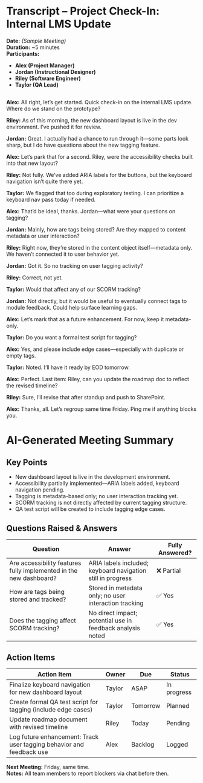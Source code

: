 # Transcript – Project Check-In: Internal LMS Update

**Date:** _(Sample Meeting)_  
**Duration:** ~5 minutes  
**Participants:**  
- **Alex (Project Manager)**  
- **Jordan (Instructional Designer)**  
- **Riley (Software Engineer)**  
- **Taylor (QA Lead)**

<h2></h2>

**Alex:** All right, let’s get started. Quick check-in on the internal LMS update. Where do we stand on the prototype?

**Riley:** As of this morning, the new dashboard layout is live in the dev environment. I’ve pushed it for review.

**Jordan:** Great. I actually had a chance to run through it—some parts look sharp, but I do have questions about the new tagging feature.

**Alex:** Let’s park that for a second. Riley, were the accessibility checks built into that new layout?

**Riley:** Not fully. We’ve added ARIA labels for the buttons, but the keyboard navigation isn’t quite there yet.

**Taylor:** We flagged that too during exploratory testing. I can prioritize a keyboard nav pass today if needed.

**Alex:** That’d be ideal, thanks. Jordan—what were your questions on tagging?

**Jordan:** Mainly, how are tags being stored? Are they mapped to content metadata or user interaction?

**Riley:** Right now, they’re stored in the content object itself—metadata only. We haven’t connected it to user behavior yet.

**Jordan:** Got it. So no tracking on user tagging activity?

**Riley:** Correct, not yet.

**Taylor:** Would that affect any of our SCORM tracking?

**Jordan:** Not directly, but it would be useful to eventually connect tags to module feedback. Could help surface learning gaps.

**Alex:** Let’s mark that as a future enhancement. For now, keep it metadata-only.

**Taylor:** Do you want a formal test script for tagging?

**Alex:** Yes, and please include edge cases—especially with duplicate or empty tags.

**Taylor:** Noted. I’ll have it ready by EOD tomorrow.

**Alex:** Perfect. Last item: Riley, can you update the roadmap doc to reflect the revised timeline?

**Riley:** Sure, I’ll revise that after standup and push to SharePoint.

**Alex:** Thanks, all. Let’s regroup same time Friday. Ping me if anything blocks you.

# AI-Generated Meeting Summary

## Key Points
- New dashboard layout is live in the development environment.
- Accessibility partially implemented—ARIA labels added, keyboard navigation pending.
- Tagging is metadata-based only; no user interaction tracking yet.
- SCORM tracking is not directly affected by current tagging structure.
- QA test script will be created to include tagging edge cases.

## Questions Raised & Answers

| Question                                                                 | Answer                                                                 | Fully Answered? |
|--------------------------------------------------------------------------|------------------------------------------------------------------------|-----------------|
| Are accessibility features fully implemented in the new dashboard?      | ARIA labels included; keyboard navigation still in progress            | ❌ Partial       |
| How are tags being stored and tracked?                                  | Stored in metadata only; no user interaction tracking                  | ✅ Yes           |
| Does the tagging affect SCORM tracking?                                 | No direct impact; potential use in feedback analysis noted             | ✅ Yes           |

## Action Items

| Action Item                                                             | Owner     | Due         | Status       |
|------------------------------------------------------------------------|-----------|-------------|--------------|
| Finalize keyboard navigation for new dashboard layout                  | Taylor    | ASAP        | In progress  |
| Create formal QA test script for tagging (include edge cases)         | Taylor    | Tomorrow    | Planned      |
| Update roadmap document with revised timeline                         | Riley     | Today       | Pending      |
| Log future enhancement: Track user tagging behavior and feedback use  | Alex      | Backlog     | Logged       |

**Next Meeting:** Friday, same time.  
**Notes:** All team members to report blockers via chat before then.
